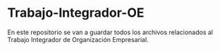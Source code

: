 # Trabajo-Integrador-OE
En este repositorio se van a guardar todos los archivos relacionados al Trabajo Integrador de Organización Empresarial.
